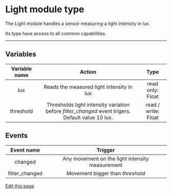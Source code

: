 # Light module type

The Light module handles a sensor measuring a light intensity in lux.

Its type have access to all common capabilities.

----

## Variables

| **Variable name** | **Action** | **Type** |
|:---:|:---:|:---:|
| lux | Reads the measured light intensity in lux | read only: Float |
| threshold | Thresholds light intensity variation before *filter_changed* event trigers. Default value 10 lux. | read / write: Float |

## Events

| **Event name** | **Trigger** |
|:---:|:---:|
| changed | Any movement on the light intensity measurement |
| filter_changed | Movement bigger than *threshold* |

<div class="cust_edit_page"><a href="https://{{gh_path}}{{modules_path}}/light.md">Edit this page</a></div>
